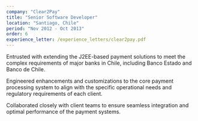 ```yaml
---
company: "Clear2Pay"
title: "Senior Software Developer"
location: "Santiago, Chile"
period: "Nov 2012 - Oct 2013"
order: 6
experience_letter: /experience_letters/clear2pay.pdf
---
```


Entrusted with extending the J2EE-based payment solutions to meet the complex requirements of major banks in Chile, including Banco Estado and Banco de Chile.

Engineered enhancements and customizations to the core payment processing system to align with the specific operational needs and regulatory requirements of each client.

Collaborated closely with client teams to ensure seamless integration and optimal performance of the payment systems.